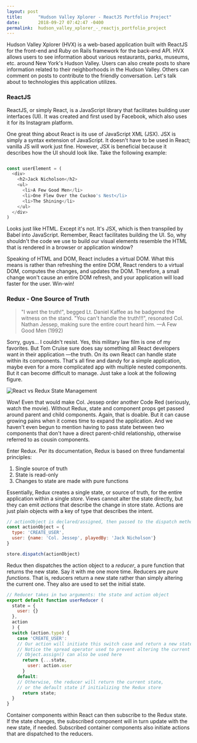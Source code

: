 ```yaml
---
layout: post
title:      "Hudson Valley Xplorer - ReactJS Portfolio Project"
date:       2018-09-27 07:42:47 -0400
permalink:  hudson_valley_xplorer_-_reactjs_portfolio_project
---
```



Hudson Valley Xplorer (HVX) is a web-based application built with ReactJS for the front-end and Ruby on Rails framework for the back-end API. HVX allows users to see information about various restaurants, parks, museums, etc. around New York's Hudson Valley. Users can also create posts to share information related to their neighborhoods in the Hudson Valley. Others can comment on posts to contribute to the friendly conversation. Let's talk about to technologies this application utilizes.

### ReactJS
ReactJS, or simply React, is a JavaScript library that facilitates building user interfaces (UI). It was created and first used by Facebook, which also uses it for its Instagram platform. 

One great thing about React is its use of JavaScript XML (JSX). JSX is simply a syntax extension of JavaScript. It doesn't have to be used in React; vanilla JS will work just fine. However, JSX is beneficial because it describes how the UI should look like. Take the following example:
```javascript

const userElement = (
  <div>
    <h2>Jack Nicholson</h2>
    <ul>
      <li>A Few Good Men</li>
      <li>One Flew Over the Cuckoo's Nest</li>
      <li>The Shining</li>
    </ul>
  </div>
)

```
Looks just like HTML. Except it's not. It's JSX, which is then transpiled by Babel into JavaScript. Remember, React facilitates building the UI. So, why shouldn't the code we use to build our visual elements resemble the HTML that is rendered in a browser or application window?

Speaking of HTML and DOM, React includes a virtual DOM. What this means is rather than refreshing the entire DOM, React renders to a virtual DOM, computes the changes, and updates the DOM. Therefore, a small change won't cause an entire DOM refresh, and your application will load faster for the user. Win-win!

### Redux - One Source of Truth
  >"I want the truth!", begged Lt. Daniel Kaffee as he badgered the witness on the stand.
  >"You can't handle the truth!!!", resonated Col. Nathan Jessep, making sure the entire court heard him.
  > —A Few Good Men (1992)

Sorry, guys... I couldn't resist. Yes, this military law film is one of my favorites. But Tom Cruise sure does say something all React developers want in their application —the truth. On its own React can handle state within its components. That's all fine and dandy for a simple application, maybe even for a more complicated app with multiple nested components. But it can become difficult to manage. Just take a look at the following figure.

![React vs Redux State Management](https://i.imgur.com/Gmx7pNs.jpg?1)

Wow! Even that would make Col. Jessep order another Code Red (seriously, watch the movie). Without Redux, state and component props get passed around parent and child components. Again, that is doable. But it can cause growing pains when it comes time to expand the application. And we haven't even begun to mention having to pass state between two components that don't have a direct parent-child relationship, otherwise referred to as cousin components.

Enter Redux. Per its documentation, Redux is based on three fundamental principles:
  1. Single source of truth
  2. State is read-only
  3. Changes to state are made with pure functions

Essentially, Redux creates a single state, or source of truth, for the entire application within a single *store*. Views cannot alter the state directly, but they can emit *actions* that describe the change in store state. Actions are just plain objects with a key of type that describes the intent.
```javascript
// actionObject is declared/assigned, then passed to the dispatch method that is called on the store
const actionObject = {
  type: 'CREATE_USER',
  user: {name: 'Col. Jessep', playedBy: 'Jack Nicholson'}
}

store.dispatch(actionObject)
```
Redux then dispatches the action object to a *reducer*, a pure function that returns the new state. Say it with me one more time. Reducers are *pure functions*. That is, reducers return a new state rather than simply altering the current one. They also are used to set the initial state.
```javascript
// Reducer takes in two arguments: the state and action object
export default function userReducer (
  state = {
    user: {}
  },
  action
  ) {
  switch (action.type) {
    case 'CREATE_USER':
    // Our action will initiate this switch case and return a new state
    // Notice the spread operator used to prevent altering the current state
    // Object.assign() can also be used here
      return {...state,
        user: action.user
      }
    default:
    // Otherwise, the reducer will return the current state,
    // or the default state if initializing the Redux store
      return state;
  }
}
```
Container components within React can then subscribe to the Redux state. If the state changes, the subscribed component will in turn update with the new state, if needed. Subscribed container components also initiate actions that are dispatched to the reducers.

